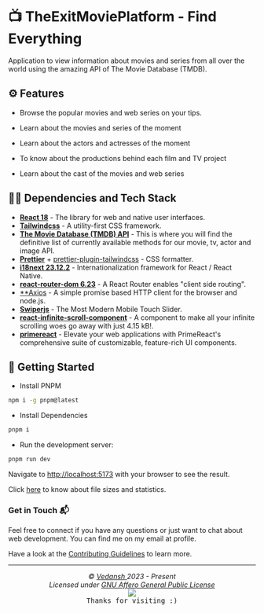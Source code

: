 # 📺 TheExitMoviePlatform - Find Everything

Application to view information about movies and series from all over the world using the amazing API of The Movie Database (TMDB).

## ⚙️ Features

- Browse the popular movies and web series on your tips.

- Learn about the movies and series of the moment

- Learn about the actors and actresses of the moment

- To know about the productions behind each film and TV project

- Learn about the cast of the movies and web series

## 👨‍💻 Dependencies and Tech Stack

- [**React 18**](https://react.dev/) - The library for web and native user
  interfaces.
- [**Tailwindcss**](https://tailwindcss.com/) - A utility-first CSS framework.
- [**The Movie Database (TMDB) API**](https://www.themoviedb.org/) - This is
  where you will find the definitive list of currently available methods for our movie, tv, actor and image API.
- [**Prettier**](https://prettier.io/) +
  [prettier-plugin-tailwindcss](https://github.com/tailwindlabs/prettier-plugin-tailwindcss) - CSS formatter.
- [**i18next 23.12.2**](https://react.i18next.com/) - Internationalization
  framework for React / React Native.
- [**react-router-dom 6.23**](https://reactrouter.com/en/main) - A React Router enables "client side routing".
- [**Axios](https://axios-http.com/) - A simple promise based HTTP client for the browser and node.js.
- [**Swiperjs**](https://swiperjs.com/) - The Most Modern Mobile Touch Slider.
- [**react-infinite-scroll-component**](https://www.npmjs.com/package/react-infinite-scroll-component) - A component to make all your infinite scrolling woes go away with just 4.15 kB!.
- [**primereact**](https://primereact.org/) - Elevate your web applications with PrimeReact's comprehensive suite of customizable, feature-rich UI components.

## 🚀 Getting Started

- Install PNPM

```bash
npm i -g pnpm@latest
```

- Install Dependencies

```bash
pnpm i
```

- Run the development server:

```bash
pnpm run dev
```

Navigate to [http://localhost:5173](http://localhost:5173) with your browser to see the result.

Click [here](https://github.com/offensive-vk/Temp/blob/master/STATS.md) to know about file sizes and statistics.

### Get in Touch 📬

Feel free to connect if you have any questions or just want to chat about web development. You can find me on my email at profile.

Have a look at the [Contributing Guidelines](https://github.com/offensive-vk/Temp/blob/master/.github/CONTRIBUTING.md) to learn more.
***

<p align="center">
  <i>&copy; <a href="https://github.com/offensive-vk/">Vedansh </a> 2023 - Present</i><br>
  <i>Licensed under <a href="https://github.com/offensive-vk/offensive-vk/tree/master/LICENSE">GNU Affero General Public License</a></i><br>
  <a href="https://github.com/TheHamsterBot"><img src="https://i.ibb.co/4KtpYxb/octocat-clean-mini.png" /></a><br>
  <kbd>Thanks for visiting :)</kbd>
</p>
</details>
